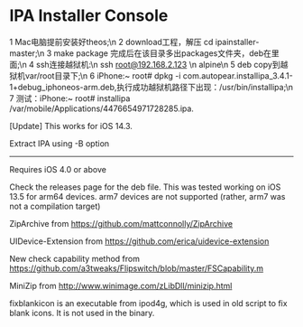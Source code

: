 IPA Installer Console
=============

1 Mac电脑提前安装好theos;\n
2 download工程，解压 cd ipainstaller-master;\n
3 make package 完成后在该目录多出packages文件夹，deb在里面;\n
4 ssh连接越狱机:\n
ssh root@192.168.2.123 \n
alpine\n
5 deb copy到越狱机var/root目录下;\n
6 iPhone:~ root# dpkg -i com.autopear.installipa_3.4.1-1+debug_iphoneos-arm.deb,执行成功越狱机路径下出现：/usr/bin/installipa;\n
7 测试：iPhone:~ root# installipa /var/mobile/Applications/4476654971728285.ipa.



[Update] This works for iOS 14.3.

Extract IPA using -B option

-----------------------------------
Requires iOS 4.0 or above

Check the releases page for the deb file. This was tested working on iOS 13.5 for arm64 devices.
arm7 devices are not supported (rather, arm7 was not a compilation target)

ZipArchive from https://github.com/mattconnolly/ZipArchive

UIDevice-Extension from https://github.com/erica/uidevice-extension

New check capability method from https://github.com/a3tweaks/Flipswitch/blob/master/FSCapability.m

MiniZip from http://www.winimage.com/zLibDll/minizip.html

fixblankicon is an executable from ipod4g, which is used in old script to fix blank icons. It is not used in the binary.

